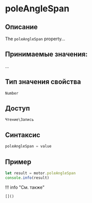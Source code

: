 # poleAngleSpan

## Описание
The `poleAngleSpan` property...

## Принимаемые значения:
...

## Тип значения свойства
`Number`

## Доступ
`Чтение\Запись`

## Синтаксис
```javascript
poleAngleSpan = value
```

## Пример
```javascript linenums="1"
let result = motor.poleAngleSpan
console.info(result)
```

!!! info "См. также"

    []()

